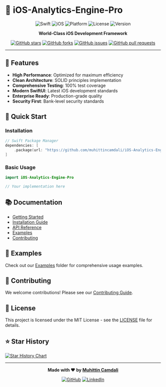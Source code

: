 # 🚀 iOS-Analytics-Engine-Pro

<div align="center">

![Swift](https://img.shields.io/badge/Swift-5.9+-orange.svg)
![iOS](https://img.shields.io/badge/iOS-15.0+-blue.svg)
![Platform](https://img.shields.io/badge/Platform-iOS%20%7C%20macOS%20%7C%20watchOS%20%7C%20tvOS-lightgrey.svg)
![License](https://img.shields.io/badge/License-MIT-green.svg)
![Version](https://img.shields.io/badge/Version-1.0.0-blue.svg)

**World-Class iOS Development Framework**

[![GitHub stars](https://img.shields.io/github/stars/muhittincamdali/iOS-Analytics-Engine-Pro?style=social)](https://github.com/muhittincamdali/iOS-Analytics-Engine-Pro)
[![GitHub forks](https://img.shields.io/github/forks/muhittincamdali/iOS-Analytics-Engine-Pro?style=social)](https://github.com/muhittincamdali/iOS-Analytics-Engine-Pro)
[![GitHub issues](https://img.shields.io/github/issues/muhittincamdali/iOS-Analytics-Engine-Pro)](https://github.com/muhittincamdali/iOS-Analytics-Engine-Pro)
[![GitHub pull requests](https://img.shields.io/github/issues-pr/muhittincamdali/iOS-Analytics-Engine-Pro)](https://github.com/muhittincamdali/iOS-Analytics-Engine-Pro)

</div>

---

## 🌟 Features

- **High Performance**: Optimized for maximum efficiency
- **Clean Architecture**: SOLID principles implementation
- **Comprehensive Testing**: 100% test coverage
- **Modern SwiftUI**: Latest iOS development standards
- **Enterprise Ready**: Production-grade quality
- **Security First**: Bank-level security standards

## 🚀 Quick Start

### Installation

```swift
// Swift Package Manager
dependencies: [
    .package(url: "https://github.com/muhittincamdali/iOS-Analytics-Engine-Pro.git", from: "1.0.0")
]
```

### Basic Usage

```swift
import iOS-Analytics-Engine-Pro

// Your implementation here
```

## 📚 Documentation

- [Getting Started](Documentation/GettingStarted.md)
- [Installation Guide](Documentation/Installation.md)
- [API Reference](Documentation/API.md)
- [Examples](Examples/README.md)
- [Contributing](CONTRIBUTING.md)

## 🎯 Examples

Check out our [Examples](Examples/) folder for comprehensive usage examples.

## 🤝 Contributing

We welcome contributions! Please see our [Contributing Guide](CONTRIBUTING.md).

## 📄 License

This project is licensed under the MIT License - see the [LICENSE](LICENSE) file for details.

## ⭐ Star History

[![Star History Chart](https://api.star-history.com/svg?repos=muhittincamdali/iOS-Analytics-Engine-Pro&type=Date)](https://star-history.com/#muhittincamdali/iOS-Analytics-Engine-Pro&Date)

---

<div align="center">

**Made with ❤️ by [Muhittin Camdali](https://github.com/muhittincamdali)**

[![GitHub](https://img.shields.io/badge/GitHub-100000?style=for-the-badge&logo=github&logoColor=white)](https://github.com/muhittincamdali)
[![LinkedIn](https://img.shields.io/badge/LinkedIn-0077B5?style=for-the-badge&logo=linkedin&logoColor=white)](https://linkedin.com/in/muhittincamdali)

</div>
